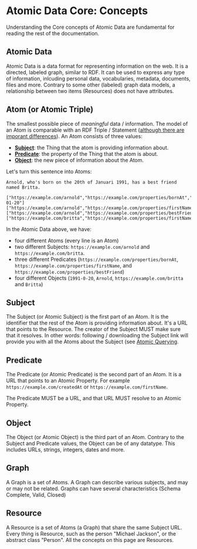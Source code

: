 # Atomic Data Core: Concepts

Understanding the Core concepts of Atomic Data are fundamental for reading the rest of the documentation.

## Atomic Data

Atomic Data is a data format for representing information on the web.
It is a directed, labeled graph, similar to RDF.
It can be used to express any type of information, inlcuding personal data, vocabularies, metadata, documents, files and more.
Contrary to some other (labeled) graph data models, a relationship between two items (Resources) does not have attributes.

## Atom (or Atomic Triple)

The smallest possible piece of _meaningful_ data / information.
The model of an Atom is comparable with an RDF Triple / Statement ([although there are imporant differences](../interoperability/rdf.md)).
An Atom consists of three values:

* **[Subject](#Subject)**: the Thing that the atom is providing information about.
* **[Predicate](#Predicate)**: the property of the Thing that the atom is about.
* **[Object](#Object)**: the new piece of information about the Atom.

Let's turn this sentence into Atoms:

`Arnold, who's born on the 20th of Januari 1991, has a best friend named Britta.`

```ad3
["https://example.com/arnold","https://example.com/properties/bornAt","1991-01-20"]
["https://example.com/arnold","https://example.com/properties/firstName","Arnold"]
["https://example.com/arnold","https://example.com/properties/bestFriend","https://example.com/britta"]
["https://example.com/britta","https://example.com/properties/firstName","Britta"]
```

In the Atomic Data above, we have:

- four different Atoms (every line is an Atom)
- two different Subjects: `https://example.com/arnold` and `https://example.com/britta`.
- three different Predicates (`https://example.com/properties/bornAt`, `https://example.com/properties/firstName`, and `https://example.com/properties/bestFriend`)
- four different Objects (`1991-0-20`, `Arnold`, `https://example.com/britta` and `Britta`)

## Subject

The Subject (or Atomic Subject) is the first part of an Atom.
It is the identifier that the rest of the Atom is providing information about.
It's a URL that points to the Resource.
The creator of the Subject MUST make sure that it resolves.
In other words: following / downloading the Subject link will provide you with all the Atoms about the Subject (see [Atomic Querying](querying.md).

## Predicate

The Predicate (or Atomic Predicate) is the second part of an Atom.
It is a URL that points to an Atomic Property.
For example `https://example.com/createdAt` or `https://example.com/firstName`.
<!-- Making this a requirement is what makes Atomic Data typed and semantic -->
The Predicate MUST be a URL, and that URL MUST resolve to an Atomic Property.

## Object

The Object (or Atomic Object) is the third part of an Atom.
Contrary to the Subject and Predicate values, the Object can be of any datatype.
This includes URLs, strings, integers, dates and more.

## Graph

A Graph is a set of Atoms.
A Graph can describe various subjects, and may or may not be related.
Graphs can have several characteristics (Schema Complete, Valid, Closed)

## Resource

A Resource is a set of Atoms (a Graph) that share the same Subject URL.
Every thing is Resource, such as the person "Michael Jackson", or the abstract class "Person".
All the concepts on this page are Resources.
